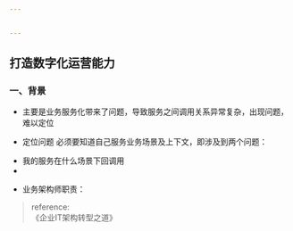 ```yaml
---


---
```


<h2 id="打造数字化运营能力">打造数字化运营能力</h2>
<h3 id="一、背景">一、背景</h3>
<ul>
<li>
<p>主要是业务服务化带来了问题，导致服务之间调用关系异常复杂，出现问题，难以定位</p>
</li>
<li>
<p>定位问题 必须要知道自己服务业务场景及上下文，即涉及到两个问题：</p>
</li>
</ul>
<ul>
<li>我的服务在什么场景下回调用</li>
<li></li>
</ul>
<ul>
<li>业务架构师职责：</li>
</ul>
<blockquote>
<p>reference:<br>
《企业IT架构转型之道》</p>
</blockquote>

